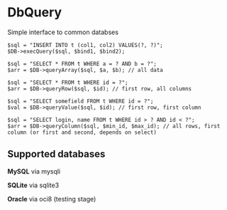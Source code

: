 # DbQuery
Simple interface to common databses
```
$sql = "INSERT INTO t (col1, col2) VALUES(?, ?)";
$DB->execQuery($sql, $bind1, $bind2); 

$sql = "SELECT * FROM t WHERE a = ? AND b = ?";
$arr = $DB->queryArray($sql, $a, $b); // all data

$sql = "SELECT * FROM t WHERE id = ?";
$arr = $DB->queryRow($sql, $id); // first row, all columns

$sql = "SELECT somefield FROM t WHERE id = ?";
$val = $DB->queryValue($sql, $id); // first row, first column

$sql = "SELECT login, name FROM t WHERE id > ? AND id < ?";
$arr = $DB->queryColumn($sql, $min_id, $max_id); // all rows, first column (or first and second, depends on select)
```

## Supported databases

**MySQL** via mysqli

**SQLite** via sqlite3

**Oracle** via oci8 (testing stage)

